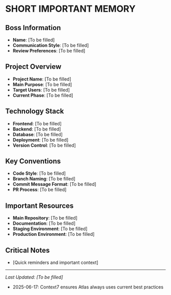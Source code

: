 # SHORT IMPORTANT MEMORY

## Boss Information
- **Name**: [To be filled]
- **Communication Style**: [To be filled]
- **Review Preferences**: [To be filled]

## Project Overview
- **Project Name**: [To be filled]
- **Main Purpose**: [To be filled]
- **Target Users**: [To be filled]
- **Current Phase**: [To be filled]

## Technology Stack
- **Frontend**: [To be filled]
- **Backend**: [To be filled]
- **Database**: [To be filled]
- **Deployment**: [To be filled]
- **Version Control**: [To be filled]

## Key Conventions
- **Code Style**: [To be filled]
- **Branch Naming**: [To be filled]
- **Commit Message Format**: [To be filled]
- **PR Process**: [To be filled]

## Important Resources
- **Main Repository**: [To be filled]
- **Documentation**: [To be filled]
- **Staging Environment**: [To be filled]
- **Production Environment**: [To be filled]

## Critical Notes
- [Quick reminders and important context]

---
*Last Updated: [To be filled]*
- 2025-06-17: Context7 ensures Atlas always uses current best practices
